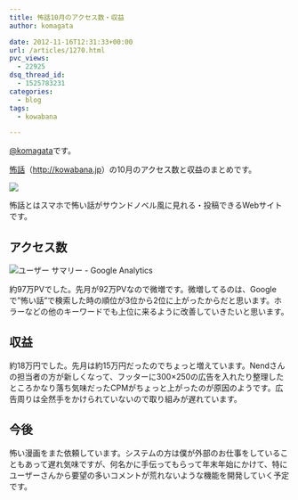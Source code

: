 ```yaml
---
title: 怖話10月のアクセス数・収益
author: komagata

date: 2012-11-16T12:31:33+00:00
url: /articles/1270.html
pvc_views:
  - 22925
dsq_thread_id:
  - 1525783231
categories:
  - blog
tags:
  - kowabana

---
```

[@komagata][1]です。

<a href="http://kowabana.jp" title="怖話" target="_blank">怖話</a>（<a href="http://kowabana.jp" title="怖話" target="_blank">http://kowabana.jp</a>）の10月のアクセス数と収益のまとめです。


  <a href="http://kowabana.jp"><img src="http://p.nanapi.jp/r/20120228/20120228194536_4f4cb050d3cc9.jpg" /></a>


怖話とはスマホで怖い話がサウンドノベル風に見れる・投稿できるWebサイトです。

## アクセス数


  <img src="https://lh5.googleusercontent.com/-Suj6lkdiByY/UKYu-ilYhNI/AAAAAAAACgc/MXJGPBWO7p8/s400/Screen%2520Shot%25202012-11-16%2520at%25209.17.10%2520PM.png" alt="ユーザー サマリー - Google Analytics" />


約97万PVでした。先月が92万PVなので微増です。微増してるのは、Googleで&#8221;怖い話&#8221;で検索した時の順位が3位から2位に上がったからだと思います。ホラーなどの他のキーワードでも上位に来るように改善していきたいと思います。

## 収益

約18万円でした。先月は約15万円だったのでちょっと増えています。Nendさんの担当者の方が新しくなって、フッターに300&#215;250の広告を入れたり整理したところかなり落ち気味だったCPMがちょっと上がったのが原因のようです。広告周りは全然手をかけられていないので取り組みが遅れています。

## 今後

怖い漫画をまた依頼しています。システムの方は僕が外部のお仕事をしていることもあって遅れ気味ですが、何名かに手伝ってもらって年末年始にかけて、特にユーザーさんから要望の多いコメントが荒れないような機能を開発していく予定です。

 [1]: http://twitter.com/komagata